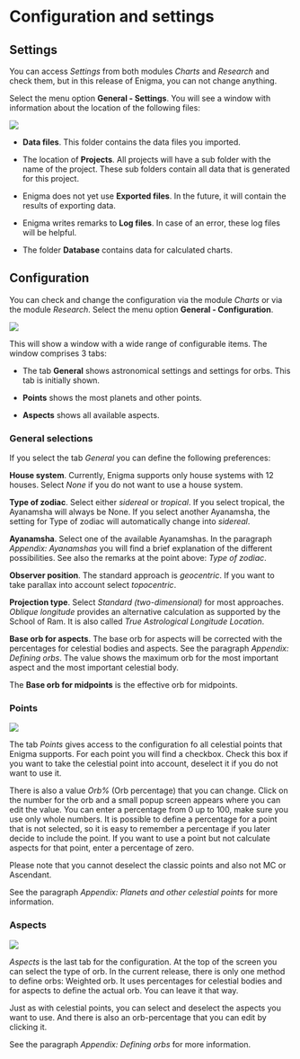 # Configuration and settings


## Settings
You can access *Settings* from both modules *Charts* and *Research* and check them,
but in this release of Enigma, you can not change anything.

Select the menu option **General - Settings**.
You will see a window with information about the location of the following files:

![](settings.png)

- **Data files**. This folder contains the data files you imported.

- The location of **Projects**. All projects will have a sub folder with the name of the project. These sub folders contain all data that is generated for this project.

- Enigma does not yet use **Exported files**. In the future, it will contain the results of exporting data.

- Enigma writes remarks to **Log files**. In case of an error, these log files will be helpful.

- The folder **Database** contains data for calculated charts.

## Configuration

You can check and change the configuration via the module *Charts* or via the module *Research*.
Select the menu option **General - Configuration**.

![](configuration-general.png)


This will show a window with a wide range of configurable items. The window comprises 3 tabs:

- The tab **General** shows astronomical settings and settings for orbs. This tab is initially shown.

- **Points** shows the most planets and other points.

- **Aspects** shows all available aspects.

### General selections


If you select the tab *General* you can define the following preferences:

**House system**. Currently, Enigma supports only house systems with 12 houses.
Select *None* if you do not want to use a house system.

**Type of zodiac**. Select either *sidereal* or *tropical*.
If you select tropical, the Ayanamsha will always be None.
If you select another Ayanamsha, the setting for Type of zodiac will automatically change into *sidereal*.

**Ayanamsha**. Select one of the available Ayanamshas.
In the paragraph *Appendix: Ayanamshas* you will find a brief explanation of the different possibilities.
See also the remarks at the point above: *Type of zodiac*.

**Observer position**. The standard approach is *geocentric*.
If you want to take parallax into account select *topocentric*.

**Projection type**. Select *Standard (two-dimensional)* for most approaches.
*Oblique longitude* provides an alternative calculation as supported by the School of Ram.
It is also called *True Astrological Longitude Location*.

**Base orb for aspects**. The base orb for aspects will be corrected with the percentages for celestial bodies and aspects.
See the paragraph *Appendix: Defining orbs*.
The value shows the maximum orb for the most important aspect and the most important celestial body.

The **Base orb for midpoints** is the effective orb for midpoints.


### Points

![](configuration-points.png)

The tab *Points* gives access to the configuration fo all celestial points that Enigma supports.
For each point you will find a checkbox.
Check this box if you want to take the celestial point into account, deselect it if you do not want to use it.

There is also a value *Orb%* (Orb percentage) that you can change.
Click on the number for the orb and a small popup screen appears where you can edit the value.
You can enter a percentage from 0 up to 100, make sure you use only whole numbers.
It is possible to define a percentage for a point that is not selected,
so it is easy to remember a percentage if you later decide to include the point.
If you want to use a point but not calculate aspects for that point, enter a percentage of zero.

Please note that you cannot deselect the classic points and also not MC or Ascendant.

See the paragraph *Appendix: Planets and other celestial points* for more information.

### Aspects

![](configuration-aspects.png)

*Aspects* is the last tab for the configuration.
At the top of the screen you can select the type of orb.
In the current release, there is only one method to define orbs: Weighted orb.
It uses percentages for celestial bodies and for aspects to define the actual orb.
You can leave it that way.

Just as with celestial points, you can select and deselect the aspects you want to use.
And there is also an orb-percentage that you can edit by clicking it.

See the paragraph *Appendix: Defining orbs* for more information.

